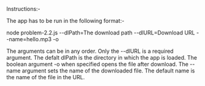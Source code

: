 Instructions:- 

The app has to be run in the following format:- 

node problem-2.2.js --dlPath=The download path --dlURL=Download URL --name=hello.mp3 -o

The arguments can be in any order. Only the --dlURL is a required argument.
The defalt dlPath is the directory in which the app is loaded.
The boolean argument -o when specified opens the file after download.
The --name argument sets the name of the downloaded file. The default name is the name of the file in the URL.
